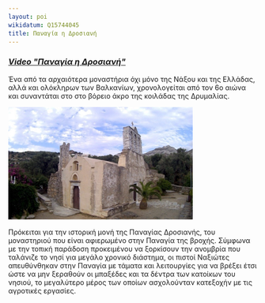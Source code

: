 ```yaml
---
layout: poi
wikidatum: Q15744045
title: Παναγία η Δροσιανή
---
```

### ***[Video "Παναγία η Δροσιανή"](https://youtu.be/MPFKyctIcZU)***

Ένα από τα αρχαιότερα μοναστήρια όχι μόνο της Νάξου και της Ελλάδας, αλλά και ολόκληρων των Βαλκανίων, χρονολογείται από τον 6ο αιώνα και συναντάται στο στο βόρειο άκρο της κοιλάδας της Δρυμαλίας.

![dros](../assets/img/dros.png)

Πρόκειται για την ιστορική μονή της Παναγίας Δροσιανής, του μοναστηριού που είναι αφιερωμένο στην Παναγία της βροχής. Σύμφωνα με την τοπική παράδοση προκειμένου να ξορκίσουν την ανομβρία που ταλάνιζε το νησί για μεγάλο χρονικό διάστημα, οι πιστοί Ναξιώτες απευθύνθηκαν στην Παναγία με τάματα και λειτουργίες για να βρέξει έτσι ώστε να μην ξεραθούν οι μπαξέδες και τα δέντρα των κατοίκων του νησιού, το μεγαλύτερο μέρος των οποίων ασχολούνταν κατεξοχήν με τις αγροτικές εργασίες.
